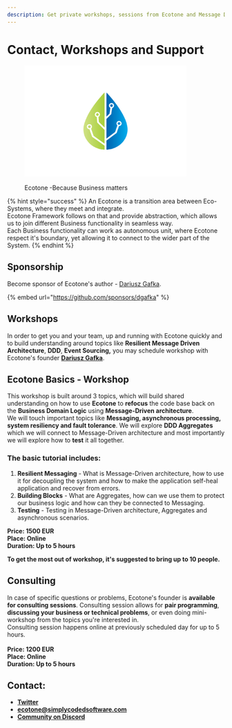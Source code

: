 ```yaml
---
description: Get private workshops, sessions from Ecotone and Message Driven Architecture
---
```


# Contact, Workshops and Support

<figure><img src="../.gitbook/assets/ecotone_logo_no_background.png" alt="" width="375"><figcaption><p>Ecotone -Because Business matters</p></figcaption></figure>

{% hint style="success" %}
An Ecotone is a transition area between Eco-Systems, where they meet and integrate.\
Ecotone Framework follows on that and provide abstraction, which allows us to join different Business functionality in seamless way.\
Each Business functionality can work as autonomous unit, where Ecotone respect it's boundary, yet allowing it to connect to the wider part of the System.
{% endhint %}

## Sponsorship

Become sponsor of Ecotone's author - [Dariusz Gafka](https://medium.com/@dariuszgafka).

{% embed url="https://github.com/sponsors/dgafka" %}

## Workshops

In order to get you and your team, up and running with Ecotone quickly and to build understanding around topics like **Resilient Message Driven Architecture**, **DDD**, **Event Sourcing,** you may schedule workshop with Ecotone's founder [**Dariusz Gafka**](https://medium.com/@dariuszgafka).

## Ecotone Basics - Workshop

This workshop is built around 3 topics, which will build shared understanding on how to use **Ecotone** to **refocus** the code base back on the **Business Domain Logic** using **Message-Driven architecture**.\
We will touch important topics like **Messaging, asynchronous processing, system resiliency and fault tolerance**. We will explore **DDD Aggregates** which we will connect to Message-Driven architecture and most importantly we will explore how to **test** it all together.

### The basic tutorial includes:

1. **Resilient Messaging** - What is Message-Driven architecture, how to use it for decoupling the system and how to make the application self-heal application and recover from errors.
2. **Building Blocks** - What are Aggregates, how can we use them to protect our business logic and how can they be connected to Messaging.&#x20;
3. **Testing** - Testing in Message-Driven architecture, Aggregates and asynchronous scenarios.

**Price: 1500 EUR** \
**Place: Online**\
**Duration: Up to 5 hours**

**To get the most out of workshop, it's suggested to bring up to 10 people.**&#x20;

## **Consulting**

In case of specific questions or problems, Ecotone's founder is **available for consulting sessions**. Consulting session allows for **pair programming**, **discussing your business or technical problems**, or even doing mini-workshop from the topics you're interested in.  \
Consulting session happens online at previously scheduled day for up to 5 hours. \
\
**Price: 1200 EUR** \
**Place: Online**\
**Duration: Up to 5 hours**

## **Contact:**

* [**Twitter**](https://twitter.com/EcotonePHP)
* **ecotone@simplycodedsoftware.com**
* [**Community on Discord**](https://discord.com/invite/CctGMcrYnV)

